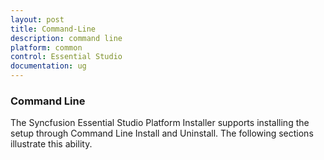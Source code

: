 ```yaml
---
layout: post
title: Command-Line
description: command line 
platform: common
control: Essential Studio
documentation: ug
---
```


### Command Line 

The Syncfusion Essential Studio Platform Installer supports installing the setup through Command Line Install and Uninstall. The following sections illustrate this ability. 

